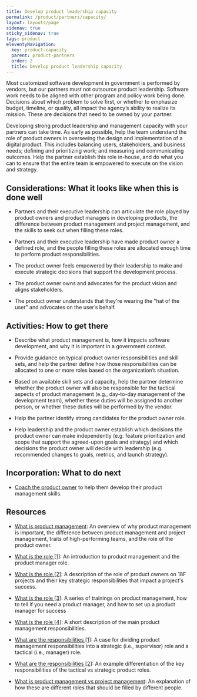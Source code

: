 ```yaml
---
title: Develop product leadership capacity
permalink: /product/partners/capacity/
layout: layouts/page
sidenav: true
sticky_sidenav: true
tags: product
eleventyNavigation:
  key: product-capacity
  parent: product-partners
  order: 2
  title: Develop product leadership capacity
---
```


Most customized software development in government is performed by vendors, but our partners must not outsource product leadership. Software work needs to be aligned with other program and policy work being done. Decisions about which problem to solve first, or whether to emphasize budget, timeline, or quality, all impact the agency’s ability to realize its mission. These are decisions that need to be owned by your partner.

Developing strong product leadership and management capacity with your partners can take time. As early as possible, help the team understand the role of product owners in overseeing the design and implementation of a digital product. This includes balancing users, stakeholders, and business needs; defining and prioritizing work; and measuring and communicating outcomes. Help the partner establish this role in-house, and do what you can to ensure that the entire team is empowered to execute on the vision and strategy.

## Considerations: What it looks like when this is done well

- Partners and their executive leadership can articulate the role played by product owners and product managers in developing products, the difference between product management and project management, and the skills to seek out when filling these roles.

- Partners and their executive leadership have made product owner a defined role, and the people filling these roles are allocated enough time to perform product responsibilities.

- The product owner feels empowered by their leadership to make and execute strategic decisions that support the development process.

- The product owner owns and advocates for the product vision and aligns stakeholders.

- The product owner understands that they're wearing the "hat of the user" and advocates on the user’s behalf.

## Activities: How to get there

- Describe what product management is, how it impacts software development, and why it is important in a government context.

- Provide guidance on typical product owner responsibilities and skill sets, and help the partner define how those responsibilities can be allocated to one or more roles based on the organization’s situation.

- Based on available skill sets and capacity, help the partner determine whether the product owner will also be responsible for the tactical aspects of product management (e.g., day-to-day management of the development team), whether these duties will be assigned to another person, or whether these duties will be performed by the vendor.

- Help the partner identify strong candidates for the product owner role.

- Help leadership and the product owner establish which decisions the product owner can make independently (e.g. feature prioritization and scope that support the agreed-upon goals and strategy) and which decisions the product owner will decide with leadership (e.g. recommended changes to goals, metrics, and launch strategy).

## Incorporation: What to do next

- [Coach the product owner]({{site.baseurl}}/partners/coach/) to help them develop their product management skills.

## Resources

- [What is product management](https://github.com/18F/CAMD-resources/blob/master/Week%201_%20People%20and%20Process.pdf): An overview of why product management is important, the difference between product management and project management, traits of high-performing teams, and the role of the product owner.

- [What is the role [1]](https://docs.google.com/presentation/d/11BJruGCyGBTM6ErrwZopKHfPsm2sr7-sjhst91dMz3Q/edit#slide=id.g25a3797646_0_404): An introduction to product management and the product manager role.

- [What is the role [2]](https://18f.gsa.gov/2018/04/17/so-youre-a-product-owner/): A description of the role of product owners on 18F projects and their key strategic responsibilities that impact a project's success.

- [What is the role [3]](https://drive.google.com/drive/folders/0BzZVmD5fX0bwNWFoSnpSQVdYQ2c): A series of trainings on product management, how to tell if you need a product manager, and how to set up a product manager for success

- [What is the role [4]](https://docs.google.com/document/d/1DLly2B1_WdKYfQVVleQgSh-Xc31q6j92fP3KOJNlpIc/edit): A short description of the main product management responsibilities.

- [What are the responsibilities [1]](https://docs.google.com/document/d/1YJYFlUte6hbhSoDRRjdZEUZDwydn2XBfF1bywnNV7CE/edit): A case for dividing product management responsibilities into a strategic (i.e., supervisor) role and a tactical (i.e., manager) role.

- [What are the responsibilities [2]](https://docs.google.com/document/d/1HdUoKIuA8xj-lYC1h8BlIFUX5sOtUV_PrKAT90lLitg/edit#heading=h.kxj9srha1axg): An example differentiation of the key responsibilities of the tactical vs strategic product roles.

- [What is product management vs project management](https://www.mindtheproduct.com/product-management-not-responsible-project-management/): An explanation of how these are different roles that should be filled by different people.
